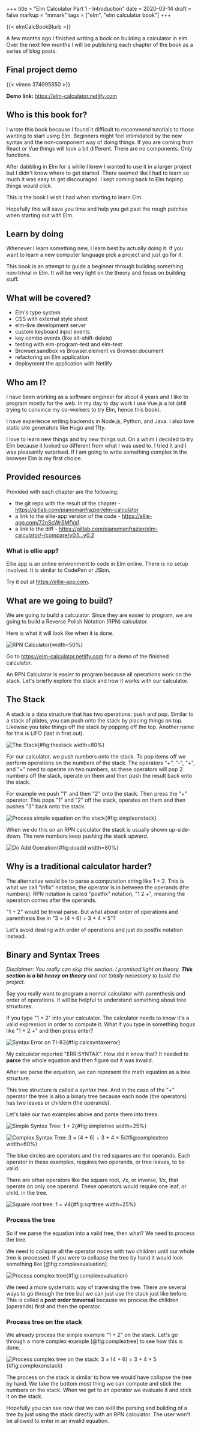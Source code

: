 +++
title = "Elm Calculator Part 1 - Introduction"
date = 2020-03-14
draft = false
markup = "mmark"
tags = ["elm", "elm calculator book"]
+++

{{< elmCalcBookBlurb >}}

A few months ago I finished writing a book on building a calculator in elm. Over the next few months I will be publishing each chapter of the book as a series of blog posts.

## Final project demo

{{< vimeo 374995850 >}}

**Demo link:** <https://elm-calculator.netlify.com>

## Who is this book for?

I wrote this book because I found it difficult to recommend tutorials to those wanting to start using Elm. Beginners might feel intimidated by the new syntax and the non-component way of doing things. If you are coming from React or Vue things will look a bit different. There are no components. Only functions.

After dabbling in Elm for a while I knew I wanted to use it in a larger project but I didn't know where to get started. There seemed like I had to learn so much it was easy to get discouraged. I kept coming back to Elm hoping things would click.

This is the book I wish I had when starting to learn Elm.

Hopefully this will save you time and help you get past the rough patches when starting out with Elm.

## Learn by doing

Whenever I learn something new, I learn best by actually doing it. If you want to learn a new computer language pick a project and just go for it.

This book is an attempt to guide a beginner through building something non-trivial in Elm. It will be very light on the theory and focus on building stuff.

## What will be covered?

- Elm's type system
- CSS with external style sheet
- elm-live development server
- custom keyboard input events
- key combo events (like alt-shift-delete)
- testing with elm-program-test and elm-test
- Browser.sandbox vs Browser.element vs Browser.document
- refactoring an Elm application
- deployment the application with Netlify

## Who am I?

I have been working as a software engineer for about 4 years and I like to program mostly for the web. In my day to day work I use Vue.js a lot (still trying to convince my co-workers to try Elm, hence this book).

I have experience writing backends in Node.js, Python, and Java. I also love static site generators like Hugo and 11ty.

I love to learn new things and try new things out. On a whim I decided to try Elm because it looked so different from what I was used to. I tried it and I was pleasantly surprised. If I am going to write something complex in the browser Elm is my first choice.

## Provided resources

Provided with each chapter are the following:

- the git repo with the result of the chapter - https://gitlab.com/pianomanfrazier/elm-calculator
- a link to the ellie-app version of the code - https://ellie-app.com/72nScWrSMfVa1
- a link to the diff - https://gitlab.com/pianomanfrazier/elm-calculator/-/compare/v0.1...v0.2

### What is ellie app?

Ellie app is an online environment to code in Elm online. There is no setup involved. It is similar to CodePen or JSbin.

Try it out at <https://ellie-app.com>.

## What are we going to build?

We are going to build a calculator. Since they are easier to program, we are going to build a Reverse Polish Notation (RPN) calculator.

Here is what it will look like when it is done.

![RPN Calculator](/img/elm-calculator/rpn-calc.png){width=50%}

Go to <https://elm-calculator.netlify.com> for a demo of the finished calculator.

An RPN Calculator is easier to program because all operations work on the stack. Let's briefly explore the stack and how it works with our calculator.

## The Stack

A stack is a data structure that has two operations: push and pop. Similar to a stack of plates, you can push onto the stack by placing things on top. Likewise you take things off the stack by popping off the top. Another name for this is LIFO (last in first out).

![The Stack](/img/elm-calculator/stack.png){#fig:thestack width=80%}

For our calculator, we push numbers onto the stack. To pop items off we perform operations on the numbers of the stack. The operators "+", "-", "÷", and "×" need to operate on two numbers, so these operators will pop 2 numbers off the stack, operate on them and then push the result back onto the stack.

For example we push "1" and then "2" onto the stack. Then press the "+" operator. This pops "1" and "2" off the stack, operates on them and then pushes "3" back onto the stack.

![Process simple equation on the stack](/img/elm-calculator/process-simple-on-stack.png){#fig:simpleonstack}

When we do this on an RPN calculator the stack is usually shown up-side-down. The new numbers keep pushing the stack upward.

![Do Add Operation](/img/elm-calculator/do-add-operation.png){#fig:doadd width=80%}

## Why is a traditional calculator harder?

The alternative would be to parse a computation string like 1 + 2. This is what we call "infix" notation, the operator is in between the operands (the numbers). RPN notation is called "postfix" notation, "1 2 +", meaning the operation comes after the operands.

"1 + 2" would be trivial parse. But what about order of operations and parenthesis like in "3 × (4 + 6) ÷ 3 + 4 × 5"?

Let's avoid dealing with order of operations and just do postfix notation instead.

## Binary and Syntax Trees

_Disclaimer: You really can skip this section. I promised light on theory. **This section is a bit heavy on theory** and not totally necessary to build the project._

Say you really want to program a normal calculator with parenthesis and order of operations. It will be helpful to understand something about tree structures.

If you type "1 + 2" into your calculator. The calculator needs to know it's a valid expression in order to compute it. What if you type in something bogus like "1 + 2 +" and then press enter?

![Syntax Error on TI-83](/img/elm-calculator/calculator-syntax-error.png){#fig:calcsyntaxerror}

My calculator reported "ERR:SYNTAX". How did it know that? It needed to **parse** the whole equation and then figure out it was invalid.

After we parse the equation, we can represent the math equation as a tree structure.

This tree structure is called a *syntax tree*. And in the case of the "+" operator the tree is also a binary tree because each node (the operators) has two leaves or childern (the operands).

Let's take our two examples above and parse them into trees.

![Simple Syntax Tree: 1 + 2](/img/elm-calculator/bin-tree-simple.png){#fig:simpletree width=25%}

![Complex Syntax Tree: 3 × (4 + 6) ÷ 3 + 4 × 5](/img/elm-calculator/bin-tree-complex.png){#fig:complextree width=60%}

The blue circles are operators and the red squares are the operands. Each operator in these examples, requires two operands, or tree leaves, to be valid.

There are other operators like the square root, √x, or inverse, 1/x, that operate on only one operand. These operators would require one leaf, or child, in the tree.

![Square root tree: 1 + √4](/img/elm-calculator/sqrt-tree.png){#fig:sqrttree width=25%}

### Process the tree

So if we parse the equation into a valid tree, then what? We need to process the tree.

We need to collapse all the operator nodes with two children until our whole tree is processed. If you were to collapse the tree by hand it would look something like [@fig:complexevaluation].

![Process complex tree](/img/elm-calculator/bin-tree-complex-evaluation.png){#fig:complexevaluation}

We need a more systematic way of traversing the tree. There are several ways to go through the tree but we can just use the stack just like before. This is called a **post order traversal** because we process the children (operands) first and then the operator.

### Process tree on the stack

We already process the simple example "1 + 2" on the stack. Let's go through a more complex example [@fig:complextree] to see how this is done.

![Process complex tree on the stack: 3 × (4 + 6) ÷ 3 + 4 × 5](/img/elm-calculator/process-complex-on-stack.png){#fig:complexonstack}

The process on the stack is similar to how we would have collapse the tree by hand. We take the bottom most thing we can compute and stick the numbers on the stack. When we get to an operator we evaluate it and stick it on the stack.

Hopefully you can see now that we can skill the parsing and building of a tree by just using the stack directly with an RPN calculator. The user won't be allowed to enter in an invalid equation.
